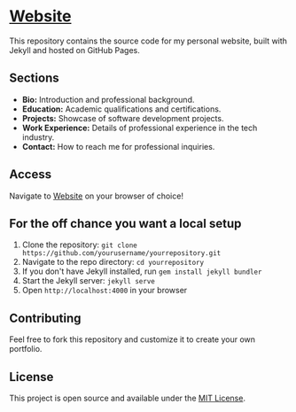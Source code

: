 # [Website](clairepare.github.io)

This repository contains the source code for my personal website, built with Jekyll and hosted on GitHub Pages.

## Sections

- **Bio:** Introduction and professional background.
- **Education:** Academic qualifications and certifications.
- **Projects:** Showcase of software development projects.
- **Work Experience:** Details of professional experience in the tech industry.
- **Contact:** How to reach me for professional inquiries.

## Access

Navigate to [Website](clairepare.github.io) on your browser of choice!

## For the off chance you want a local setup

1. Clone the repository: `git clone https://github.com/yourusername/yourrepository.git`
2. Navigate to the repo directory: `cd yourrepository`
3. If you don't have Jekyll installed, run `gem install jekyll bundler`
4. Start the Jekyll server: `jekyll serve`
5. Open `http://localhost:4000` in your browser

## Contributing

Feel free to fork this repository and customize it to create your own portfolio.

## License

This project is open source and available under the [MIT License](LICENSE).
